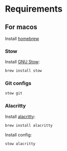 # Requirements

## For macos

Install [homebrew](https://brew.sh)

### Stow

Install [GNU Stow](https://www.gnu.org/software/stow/):

```sh
brew install stow
```

### Git configs

```sh
stow git
```

### Alacritty

Install [alacritty](https://alacritty.org):

```sh
brew install alacritty
```

Install config:

```sh
stow alacritty
```

